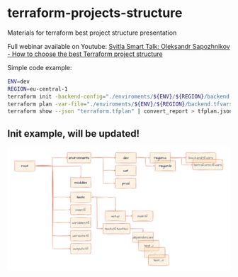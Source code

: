# terraform-projects-structure
Materials for terraform best project structure presentation

Full webinar available on Youtube: [Svitla Smart Talk: Oleksandr Sapozhnikov - How to choose the best Terraform project structure](https://www.youtube.com/watch?v=_3VA_RyrRQE)

Simple code example:
```bash
ENV=dev
REGION=eu-central-1
terraform init -backend-config="./enviroments/${ENV}/${REGION}/backend.tfvars"
terraform plan -var-file="./enviroments/${ENV}/${REGION}/backend.tfvars" -out "terraform.tfplan" 
terraform show --json "terraform.tfplan" | convert_report > tfplan.json 
```


## Init example, will be updated!

<img title="multi_region_example" alt="multi_region_example" src="./img/multi_region_example.png">
